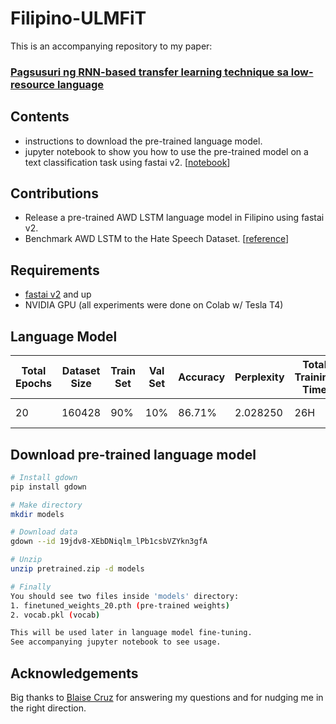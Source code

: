 # Filipino-ULMFiT
This is an accompanying repository to my paper:
###  [Pagsusuri ng RNN-based transfer learning technique sa low-resource language](https://arxiv.org/abs/2010.06447)

## Contents
*  instructions to download the pre-trained language model.
*  jupyter notebook to show you how to use the pre-trained model on a text classification task using fastai v2. [[notebook](https://github.com/danjohnvelasco/Filipino-ULMFiT/blob/master/Filipino_ULMFiT.ipynb)]



## Contributions
*  Release a pre-trained AWD LSTM language model in Filipino using fastai v2.
*  Benchmark AWD LSTM to the Hate Speech Dataset. [[reference](https://arxiv.org/abs/1907.00409)]

## Requirements
*  [fastai v2](https://pypi.org/project/fastai/2.0.0/) and up
*  NVIDIA GPU (all experiments were done on Colab w/ Tesla T4)

## Language Model
| Total Epochs | Dataset Size | Train Set | Val Set | Accuracy | Perplexity | Total Training Time | Dataset |
|-|-|-|-|-|-|-|-|
| 20 | 160428 | 90% | 10% | 86.71% | 2.028250 | 26H | [WikiText-TL-39](https://github.com/jcblaisecruz02/Filipino-Text-Benchmarks#datasets) |


## Download pre-trained language model
```bash
# Install gdown
pip install gdown

# Make directory
mkdir models

# Download data
gdown --id 19jdv8-XEbDNiqlm_lPb1csbVZYkn3gfA

# Unzip
unzip pretrained.zip -d models

# Finally
You should see two files inside 'models' directory: 
1. finetuned_weights_20.pth (pre-trained weights)
2. vocab.pkl (vocab) 

This will be used later in language model fine-tuning. 
See accompanying jupyter notebook to see usage.
```

## Acknowledgements
Big thanks to [Blaise Cruz](https://github.com/jcblaisecruz02) for answering my questions and for nudging me in the right direction. 
